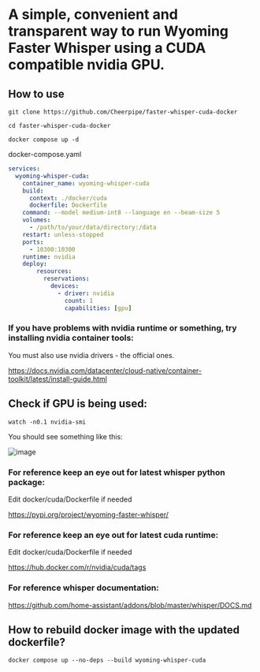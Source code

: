 # **A simple, convenient and transparent way to run Wyoming Faster Whisper using a CUDA compatible nvidia GPU.**

## **How to use**

```
git clone https://github.com/Cheerpipe/faster-whisper-cuda-docker
```
```
cd faster-whisper-cuda-docker
```
```
docker compose up -d
```

docker-compose.yaml
```yaml
services:
  wyoming-whisper-cuda:
    container_name: wyoming-whisper-cuda
    build:
      context: ./docker/cuda
      dockerfile: Dockerfile    
    command: --model medium-int8 --language en --beam-size 5
    volumes:
      - /path/to/your/data/directory:/data
    restart: unless-stopped
    ports:
      - 10300:10300
    runtime: nvidia
    deploy:
        resources:
          reservations:
            devices:
              - driver: nvidia
                count: 1
                capabilities: [gpu]
```

### **If you have problems with nvidia runtime or something, try installing nvidia container tools:**
You must also use nvidia drivers - the official ones.

https://docs.nvidia.com/datacenter/cloud-native/container-toolkit/latest/install-guide.html


## **Check if GPU is being used:**

```
watch -n0.1 nvidia-smi
```

You should see something like this:

![image](https://github.com/Cheerpipe/faster-whisper-cuda-docker/assets/972765/98cd9518-5044-469d-96b0-d0d083044831)

 
### **For reference keep an eye out for latest whisper python package:**
Edit docker/cuda/Dockerfile if needed

https://pypi.org/project/wyoming-faster-whisper/

### **For reference keep an eye out for latest cuda runtime:**
Edit docker/cuda/Dockerfile if needed

https://hub.docker.com/r/nvidia/cuda/tags

### **For reference whisper documentation:**

https://github.com/home-assistant/addons/blob/master/whisper/DOCS.md

## **How to rebuild docker image with the updated dockerfile?**

```
docker compose up --no-deps --build wyoming-whisper-cuda
```
